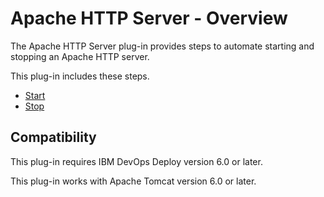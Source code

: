 
# Apache HTTP Server - Overview


The Apache HTTP Server plug-in provides steps to automate starting and stopping an Apache HTTP server.

This plug-in includes these steps.

* [Start](https://urbancode.github.io/IBM-UCx-PLUGIN-DOCS/UCD/Apache/steps.html#stop "Start")
* [Stop](https://urbancode.github.io/IBM-UCx-PLUGIN-DOCS/UCD/Apache/steps.html#start "Stop")

## Compatibility

This plug-in requires IBM DevOps Deploy version 6.0 or later.

This plug-in works with Apache Tomcat version 6.0 or later.

